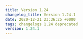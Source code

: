 ```yaml
---
title: Version 1.24
changelog_title: Version 1.24.1
date: 2020-12-21 23:36:25 +0000
tags: changelogs 1.24 deprecated
version: 1.24.1
---
```

<script src="https://gist.github.com/spinnaker-release/25abcd046795c6f34bb2d8d4977f0415.js?file=1.24.1.md"></script>
<script src="https://gist.github.com/spinnaker-release/25abcd046795c6f34bb2d8d4977f0415.js?file=1.24.0.md"></script>
